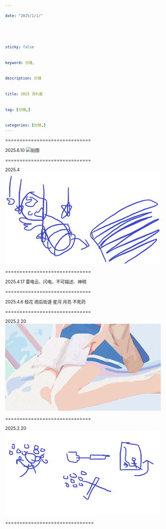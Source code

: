 ```yaml
---

date: "2025/1/1/"





sticky: false


keyword: 分镜,


description: 分镜


title: 2025 流れ星


tag: [分镜,]


categories: [分镜,]
---
```


==============================

2025.6.10
![贴图](/参考图/681MUDM9SCO0T49YV1.png)

==============================

2025.4
![贴图](/参考图/QQ图片20250422201534.png)

==============================

2025.4.17
雷电云、闪电、不可描述、神明

==============================

2025.4.6
桂花 雨后街道 星河 月亮 不死药

==============================

2025.2.20
![贴图](/参考图/YPWRQLRVH7.png)

==============================

2025.2.20
![贴图](/参考图/QQ图片20250220101925.png)

===============================